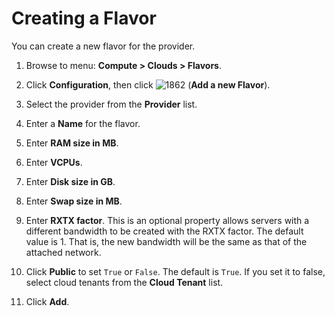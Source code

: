 # Creating a Flavor

You can create a new flavor for the provider.

1.  Browse to menu: **Compute > Clouds > Flavors**.

2.  Click **Configuration**, then click
    ![1862](../images/1862.png) (**Add a new Flavor**).

3.  Select the provider from the **Provider** list.

4.  Enter a **Name** for the flavor.

5.  Enter **RAM size in MB**.

6.  Enter **VCPUs**.

7.  Enter **Disk size in GB**.

8.  Enter **Swap size in MB**.

9.  Enter **RXTX factor**. This is an optional property allows servers
    with a different bandwidth to be created with the RXTX factor. The
    default value is 1. That is, the new bandwidth will be the same as
    that of the attached network.

10. Click **Public** to set `True` or `False`. The default is `True`. If
    you set it to false, select cloud tenants from the **Cloud Tenant**
    list.

11. Click **Add**.

